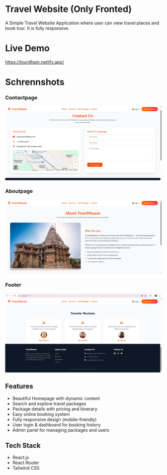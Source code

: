 # Travel Website (Only Fronted)

A Simple Travel Website Application where user can view travel places and book tour.
It is fully responsive.

# Live Demo
https://tourdham.netlify.app/

# Schrennshots

### Contactpage

![Contactpage Screenshot](./src/assets/Screenshots/Contact.png)

### Aboutpage

![Aboutuspage Screenshot](./src/assets/Screenshots/AboutUs.png)

### Footer

![Footerpage Screenshot](./src/assets/Screenshots/Footer.png)

## Features

- Beautiful Homepage with dynamic content
- Search and explore travel packages
- Package details with pricing and itinerary
- Easy online booking system
- Fully responsive design (mobile-friendly)
- User login & dashboard for booking history
- Admin panel for managing packages and users

## Tech Stack

- React.js
- React Router
- Tailwind CSS

